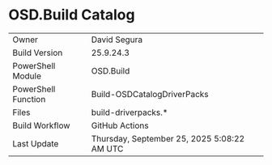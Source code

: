 ﻿# OSD.Build Catalog

| | |
|-|-|
| Owner | David Segura |
| Build Version | 25.9.24.3 |
| PowerShell Module | OSD.Build |
| PowerShell Function | Build-OSDCatalogDriverPacks |
| Files | build-driverpacks.* |
| Build Workflow | GitHub Actions |
| Last Update | Thursday, September 25, 2025 5:08:22 AM UTC |
